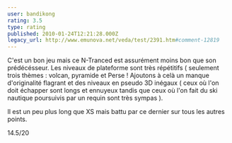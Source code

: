 ```yaml
---
user: bandikong
rating: 3.5
type: rating
published: 2010-01-24T12:21:28.000Z
legacy_url: http://www.emunova.net/veda/test/2391.htm#comment-12819
---
```

C'est un bon jeu mais ce N-Tranced est assurément moins bon que son prédécésseur. Les niveaux de plateforme sont très répétitifs ( seulement trois thèmes : volcan, pyramide et Perse ! Ajoutons à celà un manque d'originalité flagrant et des niveaux en pseudo 3D inégaux ( ceux où l'on doit échapper sont longs et ennuyeux tandis que ceux où l'on fait du ski nautique poursuivis par un requin sont très sympas ).

Il est un peu plus long que XS mais battu par ce dernier sur tous les autres points.

14.5/20